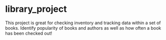 ﻿# library_project

This project is great for checking inventory and tracking data within a set of books. Identify popularity of books and authors as well as how often a book has been checked out!
